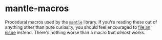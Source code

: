# mantle-macros

Procedural macros used by the [`mantle`](https://github.com/oasislabs/mantle/tree/master/mantle) library.
If you're reading these out of anything other than pure curiosity, you should feel encouraged to [file an issue](https://github.com/oasislabs/mantle/issues/new) instead.
There's nothing worse than a macro that _almost_ works.
